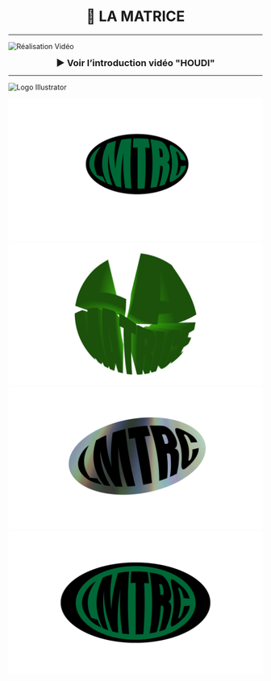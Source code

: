 <h1 align="center">🤖 LA MATRICE</h1>

---

![Réalisation Vidéo](https://img.shields.io/badge/Réalisation%20Vidéo-006400?style=for-the-badge)

<p align="center">
  <a href="https://www.youtube.com/watch?v=Mvy7IHyUUAw" target="_blank" style="text-decoration: none; font-weight: bold; font-size: 18px;">
    ▶️ Voir l’introduction vidéo "HOUDI"
  </a>
</p>

---

![Logo Illustrator](https://img.shields.io/badge/Logo%20Illustrator-006400?style=for-the-badge)

![logo LMTRC](./lmtrcOvaleNV.png)  
![logo LMTRC](./laMatrice3D.png)  
![logo LMTRC](./lmtrcOvaleDVD.png)  
![logo LMTRC](./lmtrcOvaleNbienVN.png)
